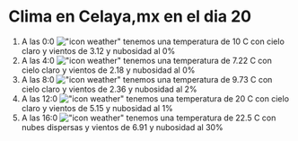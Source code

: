 # Clima en Celaya,mx en el dia 20

1. A las 0:0 !["icon weather"](http://openweathermap.org/img/w/01n.png) tenemos una temperatura de 10 C con cielo claro y  vientos de 3.12 y nubosidad al 0%
1. A las 4:0 !["icon weather"](http://openweathermap.org/img/w/01n.png) tenemos una temperatura de 7.22 C con cielo claro y  vientos de 2.18 y nubosidad al 0%
1. A las 8:0 !["icon weather"](http://openweathermap.org/img/w/01d.png) tenemos una temperatura de 9.73 C con cielo claro y  vientos de 2.36 y nubosidad al 2%
1. A las 12:0 !["icon weather"](http://openweathermap.org/img/w/01d.png) tenemos una temperatura de 20 C con cielo claro y  vientos de 5.15 y nubosidad al 1%
1. A las 16:0 !["icon weather"](http://openweathermap.org/img/w/03d.png) tenemos una temperatura de 22.5 C con nubes dispersas y  vientos de 6.91 y nubosidad al 30%
